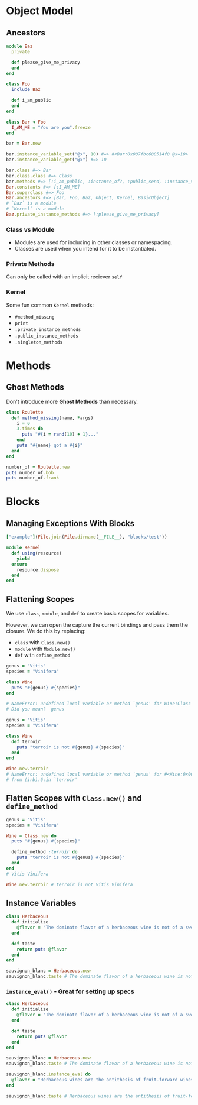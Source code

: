 # Object Model

## Ancestors

```ruby
module Baz
  private

  def please_give_me_privacy
  end
end

class Foo
  include Baz

  def i_am_public
  end
end

class Bar < Foo
  I_AM_ME = "You are you".freeze
end

bar = Bar.new

bar.instance_variable_set("@x", 10) #=> #<Bar:0x007fbc688514f8 @x=10>
bar.instance_variable_get("@x") #=> 10

bar.class #=> Bar
bar.class.class #=> Class
bar.methods #=> [:i_am_public, :instance_of?, :public_send, :instance_variable_get, :instance_variable_set,...]
Bar.constants #=> [:I_AM_ME] 
Bar.superclass #=> Foo
Bar.ancestors #=> [Bar, Foo, Baz, Object, Kernel, BasicObject]
# `Baz` is a module
# `Kernel` is a module
Baz.private_instance_methods #=> [:please_give_me_privacy] 
```

### Class vs Module

* Modules are used for including in other classes or namespacing.
* Classes are used when you intend for it to be instantiated.

### Private Methods

Can only be called with an implicit reciever `self`

### Kernel

Some fun common `Kernel` methods:
* `#method_missing`
* `print`
* `.private_instance_methods`
* `.public_instance_methods`
* `.singleton_methods`

# Methods

## Ghost Methods
Don't introduce more **Ghost Methods** than necessary.

```ruby
class Roulette
  def method_missing(name, *args)
    i = 0
    3.times do
      puts "#{i = rand(10) + 1}..."
    end
    puts "#{name} got a #{i}"
  end
end

number_of = Roulette.new
puts number_of.bob
puts number_of.frank
```

# Blocks

## Managing Exceptions With Blocks

```ruby
["example"](File.join(File.dirname(__FILE__), "blocks/test"))

module Kernel
  def using(resource)
    yield
  ensure
    resource.dispose
  end
end
```

## Flattening Scopes

We use `class`, `module`, and `def` to create basic scopes for variables.

However, we can open the capture the current bindings and pass them the closure.
We do this by replacing:
* `class` with `Class.new()`
* `module` with `Module.new()`
* `def` with `define_method`

```ruby
genus = "Vitis"
species = "Vinifera"

class Wine
  puts "#{genus} #{species}"
end

# NameError: undefined local variable or method `genus' for Wine:Class
# Did you mean?  genus
```

```ruby
genus = "Vitis"
species = "Vinifera"

class Wine
  def terroir
    puts "terroir is not #{genus} #{species}"
  end
end

Wine.new.terroir
# NameError: undefined local variable or method `genus' for #<Wine:0x007f91630574d0>
# from (irb):6:in `terroir'
```

## Flatten Scopes with `Class.new()` and `define_method`

```ruby
genus = "Vitis"
species = "Vinifera"

Wine = Class.new do
  puts "#{genus} #{species}"

  define_method :terroir do
    puts "terroir is not #{genus} #{species}"
  end
end
# Vitis Vinifera

Wine.new.terroir # terroir is not Vitis Vinifera
```

## Instance Variables

```ruby
class Herbaceous
  def initialize
    @flavor = "The dominate flavor of a herbaceous wine is not of a sweet fruit."
  end

  def taste
    return puts @flavor
  end
end

sauvignon_blanc = Herbaceous.new
sauvignon_blanc.taste # The dominate flavor of a herbaceous wine is not of a sweet fruit.
```

### `instance_eval()` - Great for setting up specs

```ruby
class Herbaceous
  def initialize
    @flavor = "The dominate flavor of a herbaceous wine is not of a sweet fruit."
  end

  def taste
    return puts @flavor
  end
end

sauvignon_blanc = Herbaceous.new
sauvignon_blanc.taste # The dominate flavor of a herbaceous wine is not of a sweet fruit.

sauvignon_blanc.instance_eval do
  @flavor = "Herbaceous wines are the antithesis of fruit-forward wines."
end

sauvignon_blanc.taste # Herbaceous wines are the antithesis of fruit-forward wines.
```

